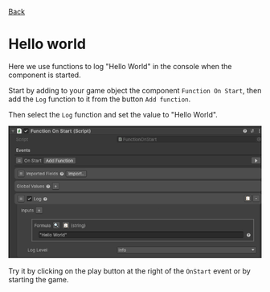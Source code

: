 ﻿[Back](../MoreExamples.md)

# Hello world
Here we use functions to log "Hello World" in the console when the component is started.

Start by adding to your game object the component `Function On Start`, then add the `Log` function to it from the button `Add function`.

Then select the `Log` function and set the value to "Hello World".

![HelloWorld.png](../images/HelloWorld.png)

Try it by clicking on the play button at the right of the `OnStart` event or by starting the game.